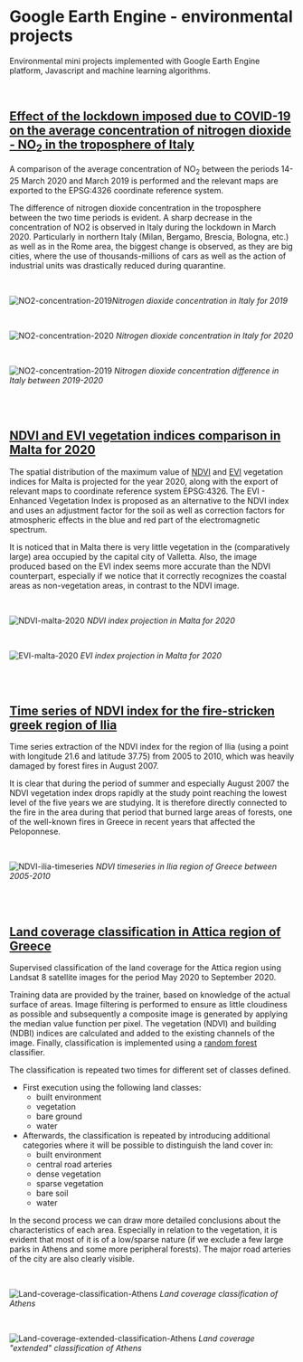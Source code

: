 # Google Earth Engine - environmental projects
Environmental mini projects implemented with Google Earth Engine platform, Javascript and machine learning algorithms.

<br>

## [Effect of the lockdown imposed due to COVID-19 on the average concentration of nitrogen dioxide - NO<sub>2</sub> in the troposphere of Italy](italy-no2-covid.js)
A comparison of the average concentration of NO<sub>2</sub> between the periods 14-25 March 2020 and March 2019 is performed 
and the relevant maps are exported to the EPSG:4326 coordinate reference system.

The difference of nitrogen dioxide concentration in the troposphere between the two time periods is evident. A sharp decrease in the concentration of NO2 is observed in Italy during the lockdown in March 2020. Particularly in northern Italy (Milan, Bergamo, Brescia, Bologna, etc.) as well as in the Rome area, the biggest change is observed, as they are big cities, where the use of thousands-millions of cars as well as the action of industrial units was drastically reduced during quarantine.

<br>

![NO2-concentration-2019](img/NitrogenDioxideConcentration-Italy2019.png)*Nitrogen dioxide concentration in Italy for 2019*

<br>

![NO2-concentration-2020](img/NitrogenDioxideConcentration-Italy2020.png)
*Nitrogen dioxide concentration in Italy for 2020*

<br>

![NO2-concentration-2019](img/NitrogenDioxideConcentration-ItalyDifference2019-2020.png)
*Nitrogen dioxide concentration difference in Italy between 2019-2020*

<br>
<br>

## [NDVI and EVI vegetation indices comparison in Malta for 2020](malta-ndvi-evi-2020.js)
The spatial distribution of the maximum value of [NDVI](https://en.wikipedia.org/wiki/Normalized_difference_vegetation_index) and [EVI](https://en.wikipedia.org/wiki/Enhanced_vegetation_index) vegetation indices for Malta is projected for the year 2020, along with the export of relevant maps to coordinate reference system EPSG:4326. The EVI - Enhanced Vegetation Index is proposed as an alternative to the NDVI index and uses an adjustment factor for the soil as well as correction factors for atmospheric effects in the blue and red part of the electromagnetic spectrum.

It is noticed that in Malta there is very little vegetation in the (comparatively large) area occupied by the capital city of Valletta. Also, the image produced based on the EVI index seems more accurate than the NDVI counterpart, especially if we notice that it correctly recognizes the coastal areas as non-vegetation areas, in contrast to the NDVI image.

<br>

![NDVI-malta-2020](img/MaltaNDVI2020.png)
*NDVI index projection in Malta for 2020*

<br>

![EVI-malta-2020](img/MaltaEVI2020.png)
*EVI index projection in Malta for 2020*

<br>
<br>

## [Time series of NDVI index for the fire-stricken greek region of Ilia](ndvi-forest-fire-timeline.js)
Time series extraction of the NDVI index for the region of Ilia (using a point with longitude 21.6 and latitude 37.75) from 2005 to 2010, which was heavily damaged by forest fires in August 2007.

It is clear that during the period of summer and especially August 2007 the NDVI vegetation index drops rapidly at the study point reaching the lowest level of the five years we are studying. It is therefore directly connected to the fire in the area during that period that burned large areas of forests, one of the well-known fires in Greece in recent years that affected the Peloponnese.

<br>

![NDVI-ilia-timeseries](img/ee-chart.png)
*NDVI timeseries in Ilia region of Greece between 2005-2010*

<br>
<br>

## [Land coverage classification in Attica region of Greece](attica-supervised-land-classification.js)
Supervised classification of the land coverage for the Attica region using Landsat 8 satellite images for the period May 2020 to September 2020.

Training data are provided by the trainer, based on knowledge of the actual surface of areas. Image filtering is performed to ensure as little cloudiness as possible and subsequently a composite image is generated by applying the median value function per pixel. The vegetation (NDVI) and building (NDBI) indices are calculated and added to the existing channels of the image. Finally, classification is implemented using a [random forest](https://en.wikipedia.org/wiki/Random_forest) classifier.

The classification is repeated two times for different set of classes defined.
- First execution using the following land classes:
    - built environment
    - vegetation
    - bare ground 
    - water
- Afterwards, the classification is repeated by introducing additional categories where it will be possible to distinguish the land cover in:
    - built environment
    - central road arteries
    - dense vegetation
    - sparse vegetation
    - bare soil
    - water

In the second process we can draw more detailed conclusions about the characteristics of each area. Especially in relation to the vegetation, it is evident that most of it is of a low/sparse nature (if we exclude a few large parks in Athens and some more peripheral forests). The major road arteries of the city are also clearly visible.

<br>

![Land-coverage-classification-Athens](img/Attica_LandCover.png)
*Land coverage classification of Athens*

<br>

![Land-coverage-extended-classification-Athens](img/Attica_extended_LandCover.png)
*Land coverage "extended" classification of Athens*